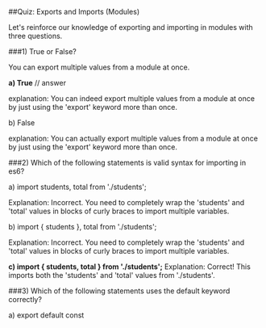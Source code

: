 ##Quiz: Exports and Imports (Modules)

Let's reinforce our knowledge of exporting and importing in modules with three questions.

###1)
True or False?

You can export multiple values from a module at once.

**a) True** // answer

explanation: You can indeed export multiple values from a module at once by just using the 'export' keyword more than once.

b) False

explanation: You can actually export multiple values from a module at once by just using the 'export' keyword more than once.


###2)
Which of the following statements is valid syntax for importing in es6?

a) import students, total from './students';

Explanation: Incorrect. You need to completely wrap the 'students' and 'total' values in blocks of curly braces to import multiple variables.

b) import { students }, total from './students';

Explanation: Incorrect. You need to completely wrap the 'students' and 'total' values in blocks of curly braces to import multiple variables.

**c) import { students, total } from './students';**
Explanation: Correct! This imports both the 'students' and 'total' values from './students'.


###3)
Which of the following statements uses the default keyword correctly?

a) export default const
